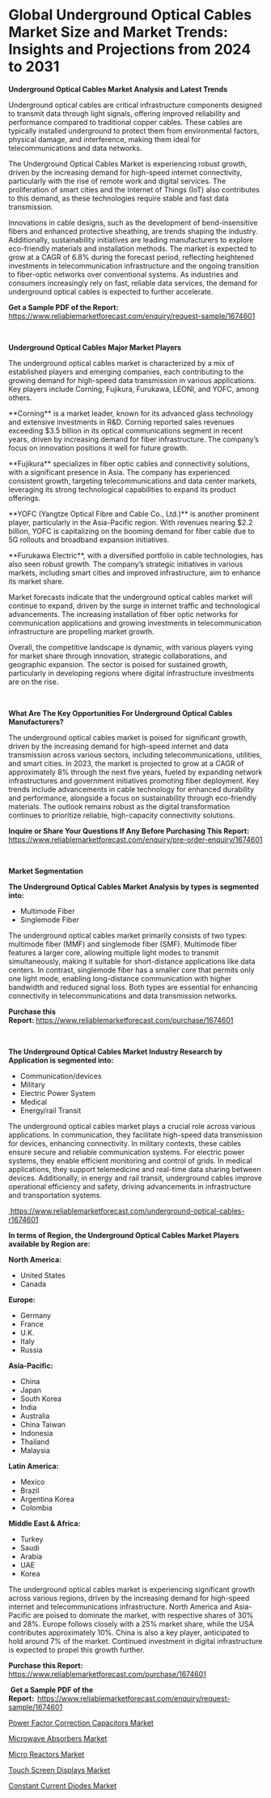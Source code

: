 <p><h1>Global Underground Optical Cables Market Size and Market Trends: Insights and Projections from 2024 to 2031</h1></p><p><strong>Underground Optical Cables Market Analysis and Latest Trends</strong></p>
<p><p>Underground optical cables are critical infrastructure components designed to transmit data through light signals, offering improved reliability and performance compared to traditional copper cables. These cables are typically installed underground to protect them from environmental factors, physical damage, and interference, making them ideal for telecommunications and data networks.</p><p>The Underground Optical Cables Market is experiencing robust growth, driven by the increasing demand for high-speed internet connectivity, particularly with the rise of remote work and digital services. The proliferation of smart cities and the Internet of Things (IoT) also contributes to this demand, as these technologies require stable and fast data transmission.</p><p>Innovations in cable designs, such as the development of bend-insensitive fibers and enhanced protective sheathing, are trends shaping the industry. Additionally, sustainability initiatives are leading manufacturers to explore eco-friendly materials and installation methods. The market is expected to grow at a CAGR of 6.8% during the forecast period, reflecting heightened investments in telecommunication infrastructure and the ongoing transition to fiber-optic networks over conventional systems. As industries and consumers increasingly rely on fast, reliable data services, the demand for underground optical cables is expected to further accelerate.</p></p>
<p><strong>Get a Sample PDF of the Report:&nbsp;</strong> <a href="https://www.reliablemarketforecast.com/enquiry/request-sample/1674601?utm_campaign=1127&utm_medium=2&utm_source=Github&utm_content=ia&utm_term=10102024&utm_id=underground-optical-cables">https://www.reliablemarketforecast.com/enquiry/request-sample/1674601</a></p>
<p>&nbsp;</p>
<p><strong>Underground Optical Cables Major Market Players</strong></p>
<p><p>The underground optical cables market is characterized by a mix of established players and emerging companies, each contributing to the growing demand for high-speed data transmission in various applications. Key players include Corning, Fujikura, Furukawa, LEONI, and YOFC, among others.</p><p>**Corning** is a market leader, known for its advanced glass technology and extensive investments in R&D. Corning reported sales revenues exceeding $3.5 billion in its optical communications segment in recent years, driven by increasing demand for fiber infrastructure. The company’s focus on innovation positions it well for future growth.</p><p>**Fujikura** specializes in fiber optic cables and connectivity solutions, with a significant presence in Asia. The company has experienced consistent growth, targeting telecommunications and data center markets, leveraging its strong technological capabilities to expand its product offerings.</p><p>**YOFC (Yangtze Optical Fibre and Cable Co., Ltd.)** is another prominent player, particularly in the Asia-Pacific region. With revenues nearing $2.2 billion, YOFC is capitalizing on the booming demand for fiber cable due to 5G rollouts and broadband expansion initiatives.</p><p>**Furukawa Electric**, with a diversified portfolio in cable technologies, has also seen robust growth. The company’s strategic initiatives in various markets, including smart cities and improved infrastructure, aim to enhance its market share.</p><p>Market forecasts indicate that the underground optical cables market will continue to expand, driven by the surge in internet traffic and technological advancements. The increasing installation of fiber optic networks for communication applications and growing investments in telecommunication infrastructure are propelling market growth.</p><p>Overall, the competitive landscape is dynamic, with various players vying for market share through innovation, strategic collaborations, and geographic expansion. The sector is poised for sustained growth, particularly in developing regions where digital infrastructure investments are on the rise.</p></p>
<p>&nbsp;</p>
<p><strong>What Are The Key Opportunities For Underground Optical Cables Manufacturers?</strong></p>
<p><p>The underground optical cables market is poised for significant growth, driven by the increasing demand for high-speed internet and data transmission across various sectors, including telecommunications, utilities, and smart cities. In 2023, the market is projected to grow at a CAGR of approximately 8% through the next five years, fueled by expanding network infrastructures and government initiatives promoting fiber deployment. Key trends include advancements in cable technology for enhanced durability and performance, alongside a focus on sustainability through eco-friendly materials. The outlook remains robust as the digital transformation continues to prioritize reliable, high-capacity connectivity solutions.</p></p>
<p><strong>Inquire or Share Your Questions If Any Before Purchasing This Report:</strong> <a href="https://www.reliablemarketforecast.com/enquiry/pre-order-enquiry/1674601?utm_campaign=1127&utm_medium=2&utm_source=Github&utm_content=ia&utm_term=10102024&utm_id=underground-optical-cables">https://www.reliablemarketforecast.com/enquiry/pre-order-enquiry/1674601</a></p>
<p>&nbsp;</p>
<p><strong>Market Segmentation</strong></p>
<p><strong>The Underground Optical Cables Market Analysis by types is segmented into:</strong></p>
<p><ul><li>Multimode Fiber</li><li>Singlemode Fiber</li></ul></p>
<p><p>The underground optical cables market primarily consists of two types: multimode fiber (MMF) and singlemode fiber (SMF). Multimode fiber features a larger core, allowing multiple light modes to transmit simultaneously, making it suitable for short-distance applications like data centers. In contrast, singlemode fiber has a smaller core that permits only one light mode, enabling long-distance communication with higher bandwidth and reduced signal loss. Both types are essential for enhancing connectivity in telecommunications and data transmission networks.</p></p>
<p><strong>Purchase this Report:&nbsp;</strong><a href="https://www.reliablemarketforecast.com/purchase/1674601?utm_campaign=1127&utm_medium=2&utm_source=Github&utm_content=ia&utm_term=10102024&utm_id=underground-optical-cables">https://www.reliablemarketforecast.com/purchase/1674601</a></p>
<p>&nbsp;</p>
<p><strong>The Underground Optical Cables Market Industry Research by Application is segmented into:</strong></p>
<p><ul><li>Communication/devices</li><li>Military</li><li>Electric Power System</li><li>Medical</li><li>Energy/rail Transit</li></ul></p>
<p><p>The underground optical cables market plays a crucial role across various applications. In communication, they facilitate high-speed data transmission for devices, enhancing connectivity. In military contexts, these cables ensure secure and reliable communication systems. For electric power systems, they enable efficient monitoring and control of grids. In medical applications, they support telemedicine and real-time data sharing between devices. Additionally, in energy and rail transit, underground cables improve operational efficiency and safety, driving advancements in infrastructure and transportation systems.</p></p>
<p><a href="https://www.reliablemarketforecast.com/underground-optical-cables-r1674601?utm_campaign=1127&utm_medium=2&utm_source=Github&utm_content=ia&utm_term=10102024&utm_id=underground-optical-cables">&nbsp;https://www.reliablemarketforecast.com/underground-optical-cables-r1674601</a></p>
<p><strong>In terms of Region, the Underground Optical Cables Market Players available by Region are:</strong></p>
<p>
    <p> <strong> North America: </strong>
        <ul>
            <li>United States</li>
            <li>Canada</li>
        </ul>
        </p> 
    <p> <strong> Europe: </strong>
        <ul>
            <li>Germany</li>
            <li>France</li>
            <li>U.K.</li>
            <li>Italy</li>
            <li>Russia</li>
        </ul>
        </p> 
    <p> <strong> Asia-Pacific: </strong>
        <ul>
            <li>China</li>
            <li>Japan</li>
            <li>South Korea</li>
            <li>India</li>
            <li>Australia</li>
            <li>China Taiwan</li>
            <li>Indonesia</li>
            <li>Thailand</li>
            <li>Malaysia</li>
        </ul>
        </p> 
    <p> <strong> Latin America: </strong>
        <ul>
            <li>Mexico</li>
            <li>Brazil</li>
            <li>Argentina Korea</li>
            <li>Colombia</li>
        </ul>
        </p> 
    <p> <strong> Middle East & Africa: </strong>
        <ul>
            <li>Turkey</li>
            <li>Saudi</li>
            <li>Arabia</li>
            <li>UAE</li>
            <li>Korea</li>
        </ul>
    </p>
    </p>
<p><p>The underground optical cables market is experiencing significant growth across various regions, driven by the increasing demand for high-speed internet and telecommunications infrastructure. North America and Asia-Pacific are poised to dominate the market, with respective shares of 30% and 28%. Europe follows closely with a 25% market share, while the USA contributes approximately 10%. China is also a key player, anticipated to hold around 7% of the market. Continued investment in digital infrastructure is expected to propel this growth further.</p></p>
<p><strong>Purchase this Report: </strong><a href="https://www.reliablemarketforecast.com/purchase/1674601?utm_campaign=1127&utm_medium=2&utm_source=Github&utm_content=ia&utm_term=10102024&utm_id=underground-optical-cables">https://www.reliablemarketforecast.com/purchase/1674601</a></p>
<p>&nbsp;<strong>Get a Sample PDF of the Report:&nbsp;&nbsp;</strong><a href="https://www.reliablemarketforecast.com/enquiry/request-sample/1674601?utm_campaign=1127&utm_medium=2&utm_source=Github&utm_content=ia&utm_term=10102024&utm_id=underground-optical-cables">https://www.reliablemarketforecast.com/enquiry/request-sample/1674601</a></p>
<p><strong></strong></p>
<p><p><a href="https://www.linkedin.com/pulse/power-factor-correction-capacitors-industry-sector-new-technologies-jqr1e?utm_campaign=1127&utm_medium=2&utm_source=Github&utm_content=ia&utm_term=10102024&utm_id=underground-optical-cables">Power Factor Correction Capacitors Market</a></p><p><a href="https://www.linkedin.com/pulse/global-microwave-absorbers-market-opportunities-challenges2024-nzfse?utm_campaign=1127&utm_medium=2&utm_source=Github&utm_content=ia&utm_term=10102024&utm_id=underground-optical-cables">Microwave Absorbers Market</a></p><p><a href="https://github.com/orpinfbtimus3/Market-Research-Report-List-1/blob/main/micro-reactors-market.md?utm_campaign=1127&utm_medium=2&utm_source=Github&utm_content=ia&utm_term=10102024&utm_id=underground-optical-cables">Micro Reactors Market</a></p><p><a href="https://github.com/goreromjue5f/Market-Research-Report-List-1/blob/main/touch-screen-displays-market.md?utm_campaign=1127&utm_medium=2&utm_source=Github&utm_content=ia&utm_term=10102024&utm_id=underground-optical-cables">Touch Screen Displays Market</a></p><p><a href="https://www.linkedin.com/pulse/analyzing-global-constant-current-diodes-market-growth-6pibe?utm_campaign=1127&utm_medium=2&utm_source=Github&utm_content=ia&utm_term=10102024&utm_id=underground-optical-cables">Constant Current Diodes Market</a></p></p>